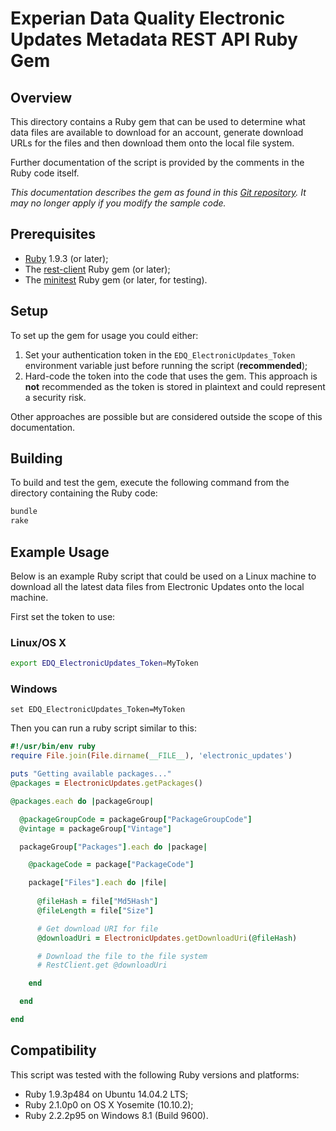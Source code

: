 # Experian Data Quality Electronic Updates Metadata REST API Ruby Gem

## Overview

This directory contains a Ruby gem that can be used to determine what data files are available to download for an account, generate download URLs for the files and then download them onto the local file system.

Further documentation of the script is provided by the comments in the Ruby code itself.

*This documentation describes the gem as found in this [Git repository](https://github.com/experiandataquality/electronicupdates). It may no longer apply if you modify the sample code.*

## Prerequisites

 * [Ruby](https://www.ruby-lang.org/en/downloads/) 1.9.3 (or later);
 * The [rest-client](https://rubygems.org/gems/rest-client/) Ruby gem (or later);
 * The [minitest](https://rubygems.org/gems/minitest/) Ruby gem (or later, for testing).

## Setup

To set up the gem for usage you could either:

 1. Set your authentication token in the ```EDQ_ElectronicUpdates_Token``` environment variable just before running the script (**recommended**);
 1. Hard-code the token into the code that uses the gem. This approach is **not** recommended as the token is stored in plaintext and could represent a security risk.

Other approaches are possible but are considered outside the scope of this documentation.

## Building

To build and test the gem, execute the following command from the directory containing the Ruby code:

```sh
bundle
rake
```

## Example Usage

Below is an example Ruby script that could be used on a Linux machine to download all the latest data files from Electronic Updates onto the local machine.

First set the token to use:

### Linux/OS X

```sh
export EDQ_ElectronicUpdates_Token=MyToken
```

### Windows

```batchfile
set EDQ_ElectronicUpdates_Token=MyToken
```

Then you can run a ruby script similar to this:

```ruby
#!/usr/bin/env ruby
require File.join(File.dirname(__FILE__), 'electronic_updates')

puts "Getting available packages..."
@packages = ElectronicUpdates.getPackages()

@packages.each do |packageGroup|

  @packageGroupCode = packageGroup["PackageGroupCode"]
  @vintage = packageGroup["Vintage"]

  packageGroup["Packages"].each do |package|

    @packageCode = package["PackageCode"]

    package["Files"].each do |file|
      
      @fileHash = file["Md5Hash"]
      @fileLength = file["Size"]

      # Get download URI for file
      @downloadUri = ElectronicUpdates.getDownloadUri(@fileHash)

      # Download the file to the file system
      # RestClient.get @downloadUri

    end

  end

end
```

## Compatibility

This script was tested with the following Ruby versions and platforms:

 * Ruby 1.9.3p484 on Ubuntu 14.04.2 LTS;
 * Ruby 2.1.0p0 on OS X Yosemite (10.10.2);
 * Ruby 2.2.2p95 on Windows 8.1 (Build 9600).
